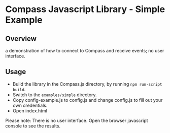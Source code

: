 Compass Javascript Library - Simple Example
=============

Overview
---------

a demonstration of how to connect to Compass and receive events; no user interface.

Usage
---------
- Build the library in the Compass.js directory, by running `npm run-script build`.
- Switch to the `examples/simple` directory.
- Copy config-example.js to config.js and change config.js to fill out your own credentials.
- Open index.html

Please note: There is no user interface. Open the browser javascript console to see the results.